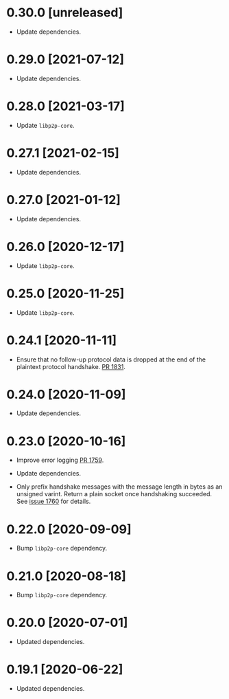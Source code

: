 # 0.30.0 [unreleased]

- Update dependencies.

# 0.29.0 [2021-07-12]

- Update dependencies.

# 0.28.0 [2021-03-17]

- Update `libp2p-core`.

# 0.27.1 [2021-02-15]

- Update dependencies.

# 0.27.0 [2021-01-12]

- Update dependencies.

# 0.26.0 [2020-12-17]

- Update `libp2p-core`.

# 0.25.0 [2020-11-25]

- Update `libp2p-core`.

# 0.24.1 [2020-11-11]

- Ensure that no follow-up protocol data is dropped at the end of the
  plaintext protocol handshake.
  [PR 1831](https://github.com/libp2p/rust-libp2p/pull/1831).

# 0.24.0 [2020-11-09]

- Update dependencies.

# 0.23.0 [2020-10-16]

- Improve error logging
  [PR 1759](https://github.com/libp2p/rust-libp2p/pull/1759).

- Update dependencies.

- Only prefix handshake messages with the message length in bytes as an unsigned
  varint. Return a plain socket once handshaking succeeded. See [issue
  1760](https://github.com/libp2p/rust-libp2p/issues/1760) for details.

# 0.22.0 [2020-09-09]

- Bump `libp2p-core` dependency.

# 0.21.0 [2020-08-18]

- Bump `libp2p-core` dependency.

# 0.20.0 [2020-07-01]

- Updated dependencies.

# 0.19.1 [2020-06-22]

- Updated dependencies.
